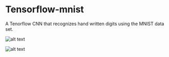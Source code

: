 # Tensorflow-mnist

A Tenorflow CNN that recognizes hand written digits using the MNIST data set.

![alt text](https://raw.githubusercontent.com/yashk2810/yashk2810.github.io/master/images/mnist.png)


![alt text](https://raw.githubusercontent.com/yashk2810/yashk2810.github.io/master/images/vis_mnist_conv.png)



